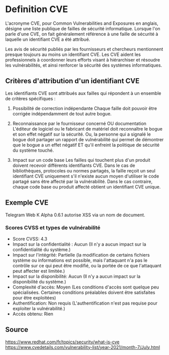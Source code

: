# Definition CVE

L'acronyme CVE, pour Common Vulnerabilities and Exposures en anglais, désigne une liste publique de failles de sécurité informatique. Lorsque l'on parle d'une CVE, on fait généralement référence à une faille de sécurité à laquelle un identifiant CVE a été attribué.

Les avis de sécurité publiés par les fournisseurs et chercheurs mentionnent presque toujours au moins un identifiant CVE. Les CVE aident les professionnels à coordonner leurs efforts visant à hiérarchiser et résoudre les vulnérabilités, et ainsi renforcer la sécurité des systèmes informatiques.

## Critères d'attribution d'un identifiant CVE

Les identifiants CVE sont attribués aux failles qui répondent à un ensemble de critères spécifiques :

1. Possibilité de correction indépendante
Chaque faille doit pouvoir être corrigée indépendamment de tout autre bogue.

2. Reconnaissance par le fournisseur concerné OU documentation
L'éditeur de logiciel ou le fabricant de matériel doit reconnaître le bogue et son effet négatif sur la sécurité. Ou, la personne qui a signalé le bogue doit partager un rapport de vulnérabilité qui permet de démontrer que le bogue a un effet négatif ET qu'il enfreint la politique de sécurité du système touché.

3. Impact sur un code base
Les failles qui touchent plus d'un produit doivent recevoir différents identifiants CVE. Dans le cas de bibliothèques, protocoles ou normes partagés, la faille reçoit un seul identifiant CVE uniquement s'il n'existe aucun moyen d'utiliser le code partagé sans être affecté par la vulnérabilité. Dans le cas contraire, chaque code base ou produit affecté obtient un identifiant CVE unique.

## Exemple CVE 

Telegram Web K Alpha 0.6.1 autorise XSS via un nom de document.

### Scores CVSS et types de vulnérabilité

- Score CVSS:	4.3
- Impact sur la confidentialité :	Aucun (Il n'y a aucun impact sur la confidentialité du système.)
- Impact sur l'intégrité:	Partielle (la modification de certains fichiers système ou informations est possible, mais l'attaquant n'a pas le contrôle sur ce qui peut être modifié, ou la portée de ce que l'attaquant peut affecter est limitée.)
- Impact sur la disponibilité:	Aucun (Il n'y a aucun impact sur la disponibilité du système.)
- Complexité d'accès:	Moyen (Les conditions d'accès sont quelque peu spécialisées. Certaines conditions préalables doivent être satisfaites pour être exploitées)
- Authentification:	Non requis (L'authentification n'est pas requise pour exploiter la vulnérabilité.)
- Accès obtenu:	Rien

## Source 

https://www.redhat.com/fr/topics/security/what-is-cve
https://www.cvedetails.com/vulnerability-list/year-2021/month-7/July.html